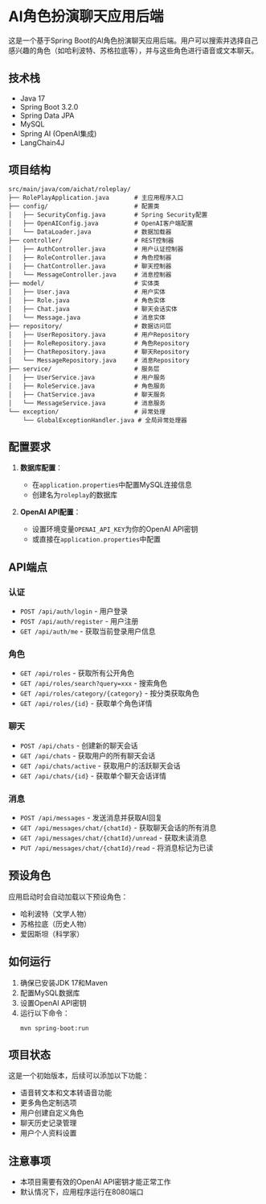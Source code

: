 # AI角色扮演聊天应用后端

这是一个基于Spring Boot的AI角色扮演聊天应用后端。用户可以搜索并选择自己感兴趣的角色（如哈利波特、苏格拉底等），并与这些角色进行语音或文本聊天。

## 技术栈

- Java 17
- Spring Boot 3.2.0
- Spring Data JPA
- MySQL
- Spring AI (OpenAI集成)
- LangChain4J

## 项目结构

```
src/main/java/com/aichat/roleplay/
├── RolePlayApplication.java       # 主应用程序入口
├── config/                        # 配置类
│   ├── SecurityConfig.java        # Spring Security配置
│   ├── OpenAIConfig.java          # OpenAI客户端配置
│   └── DataLoader.java            # 数据加载器
├── controller/                    # REST控制器
│   ├── AuthController.java        # 用户认证控制器
│   ├── RoleController.java        # 角色控制器
│   ├── ChatController.java        # 聊天控制器
│   └── MessageController.java     # 消息控制器
├── model/                         # 实体类
│   ├── User.java                  # 用户实体
│   ├── Role.java                  # 角色实体
│   ├── Chat.java                  # 聊天会话实体
│   └── Message.java               # 消息实体
├── repository/                    # 数据访问层
│   ├── UserRepository.java        # 用户Repository
│   ├── RoleRepository.java        # 角色Repository
│   ├── ChatRepository.java        # 聊天Repository
│   └── MessageRepository.java     # 消息Repository
├── service/                       # 服务层
│   ├── UserService.java           # 用户服务
│   ├── RoleService.java           # 角色服务
│   ├── ChatService.java           # 聊天服务
│   └── MessageService.java        # 消息服务
└── exception/                     # 异常处理
    └── GlobalExceptionHandler.java # 全局异常处理器
```

## 配置要求

1. **数据库配置**：
    - 在`application.properties`中配置MySQL连接信息
    - 创建名为`roleplay`的数据库

2. **OpenAI API配置**：
    - 设置环境变量`OPENAI_API_KEY`为你的OpenAI API密钥
    - 或直接在`application.properties`中配置

## API端点

### 认证

- `POST /api/auth/login` - 用户登录
- `POST /api/auth/register` - 用户注册
- `GET /api/auth/me` - 获取当前登录用户信息

### 角色

- `GET /api/roles` - 获取所有公开角色
- `GET /api/roles/search?query=xxx` - 搜索角色
- `GET /api/roles/category/{category}` - 按分类获取角色
- `GET /api/roles/{id}` - 获取单个角色详情

### 聊天

- `POST /api/chats` - 创建新的聊天会话
- `GET /api/chats` - 获取用户的所有聊天会话
- `GET /api/chats/active` - 获取用户的活跃聊天会话
- `GET /api/chats/{id}` - 获取单个聊天会话详情

### 消息

- `POST /api/messages` - 发送消息并获取AI回复
- `GET /api/messages/chat/{chatId}` - 获取聊天会话的所有消息
- `GET /api/messages/chat/{chatId}/unread` - 获取未读消息
- `PUT /api/messages/chat/{chatId}/read` - 将消息标记为已读

## 预设角色

应用启动时会自动加载以下预设角色：

- 哈利波特（文学人物）
- 苏格拉底（历史人物）
- 爱因斯坦（科学家）

## 如何运行

1. 确保已安装JDK 17和Maven
2. 配置MySQL数据库
3. 设置OpenAI API密钥
4. 运行以下命令：
   ```
   mvn spring-boot:run
   ```

## 项目状态

这是一个初始版本，后续可以添加以下功能：

- 语音转文本和文本转语音功能
- 更多角色定制选项
- 用户创建自定义角色
- 聊天历史记录管理
- 用户个人资料设置

## 注意事项

- 本项目需要有效的OpenAI API密钥才能正常工作
- 默认情况下，应用程序运行在8080端口
